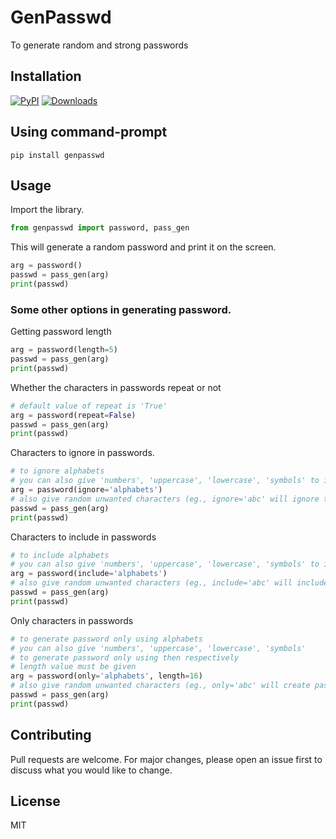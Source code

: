 # GenPasswd

To generate random and strong passwords

## Installation

[![PyPI](https://img.shields.io/pypi/v/genpasswd.svg)](https://pypi.python.org/pypi/genpasswd)
[![Downloads](https://pepy.tech/badge/genpasswd/month)](https://pepy.tech/project/genpasswd)

## Using command-prompt

`pip install genpasswd`

## Usage

Import the library.

```python
from genpasswd import password, pass_gen
```
This will generate a random password and print it on the screen.

```python
arg = password()
passwd = pass_gen(arg)
print(passwd)
```

### Some other options in generating password.
Getting password length
```python
arg = password(length=5)
passwd = pass_gen(arg)
print(passwd)
```
Whether the characters in passwords repeat or not
```python
# default value of repeat is 'True'
arg = password(repeat=False)  
passwd = pass_gen(arg)
print(passwd)
```
Characters to ignore in passwords.
```python
# to ignore alphabets
# you can also give 'numbers', 'uppercase', 'lowercase', 'symbols' to ignore then respectively
arg = password(ignore='alphabets')
# also give random unwanted characters (eg., ignore='abc' will ignore the lowercase 'a','b','c')
passwd = pass_gen(arg)
print(passwd)
```
Characters to include in passwords
```python
# to include alphabets
# you can also give 'numbers', 'uppercase', 'lowercase', 'symbols' to include then respectively
arg = password(include='alphabets')
# also give random unwanted characters (eg., include='abc' will include the lowercase 'a','b','c')
passwd = pass_gen(arg)
print(passwd)
```
Only characters in passwords
```python
# to generate password only using alphabets
# you can also give 'numbers', 'uppercase', 'lowercase', 'symbols' 
# to generate password only using then respectively
# length value must be given
arg = password(only='alphabets', length=16)
# also give random unwanted characters (eg., only='abc' will create password only using the lowercase 'a','b','c')
passwd = pass_gen(arg)
print(passwd)
```

## Contributing
Pull requests are welcome. For major changes, please open an issue first to discuss what you would like to change.

## License
MIT
